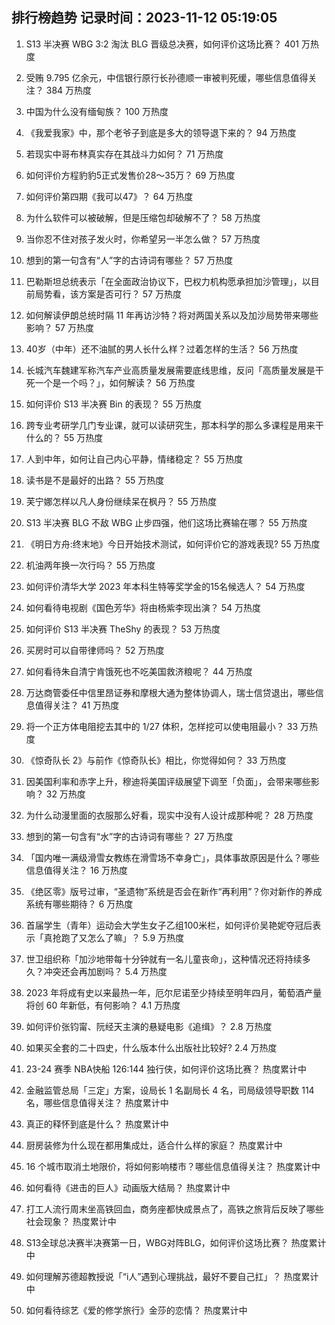 
## 排行榜趋势 记录时间：2023-11-12 05:19:05
  
  1. S13 半决赛 WBG 3:2 淘汰 BLG 晋级总决赛，如何评价这场比赛？ 401 万热度
    
  2. 受贿 9.795 亿余元，中信银行原行长孙德顺一审被判死缓，哪些信息值得关注？ 384 万热度
    
  3. 中国为什么没有缅甸族？ 100 万热度
    
  4. 《我爱我家》中，那个老爷子到底是多大的领导退下来的？ 94 万热度
    
  5. 若现实中哥布林真实存在其战斗力如何？ 71 万热度
    
  6. 如何评价方程豹豹5正式发售价28～35万？ 69 万热度
    
  7. 如何评价第四期《我可以47》？ 64 万热度
    
  8. 为什么软件可以被破解，但是压缩包却破解不了？ 58 万热度
    
  9. 当你忍不住对孩子发火时，你希望另一半怎么做？ 57 万热度
    
  10. 想到的第一句含有“人”字的古诗词有哪些？ 57 万热度
    
  11. 巴勒斯坦总统表示「在全面政治协议下，巴权力机构愿承担加沙管理」，以目前局势看，该方案是否可行？ 57 万热度
    
  12. 如何解读伊朗总统时隔 11 年再访沙特？将对两国关系以及加沙局势带来哪些影响？ 57 万热度
    
  13. 40岁（中年）还不油腻的男人长什么样？过着怎样的生活？ 56 万热度
    
  14. 长城汽车魏建军称汽车产业高质量发展需要底线思维，反问「高质量发展是干死一个是一个吗？」，如何解读？ 56 万热度
    
  15. 如何评价 S13 半决赛 Bin 的表现？ 55 万热度
    
  16. 跨专业考研学几门专业课，就可以读研究生，那本科学的那么多课程是用来干什么的？ 55 万热度
    
  17. 人到中年，如何让自己内心平静，情绪稳定？ 55 万热度
    
  18. 读书是不是最好的出路？ 55 万热度
    
  19. 芙宁娜怎样以凡人身份继续呆在枫丹？ 55 万热度
    
  20. S13 半决赛 BLG 不敌 WBG 止步四强，他们这场比赛输在哪？ 55 万热度
    
  21. 《明日方舟:终末地》今日开始技术测试，如何评价它的游戏表现? 55 万热度
    
  22. 机油两年换一次行吗？ 55 万热度
    
  23. 如何评价清华大学 2023 年本科生特等奖学金的15名候选人？ 54 万热度
    
  24. 如何看待电视剧《国色芳华》将由杨紫李现出演？ 54 万热度
    
  25. 如何评价 S13 半决赛 TheShy 的表现？ 53 万热度
    
  26. 买房时可以自带律师吗？ 52 万热度
    
  27. 如何看待朱自清宁肯饿死也不吃美国救济粮呢？ 44 万热度
    
  28. 万达商管委任中信里昂证券和摩根大通为整体协调人，瑞士信贷退出，哪些信息值得关注？ 41 万热度
    
  29. 将一个正方体电阻挖去其中的 1/27 体积，怎样挖可以使电阻最小？ 33 万热度
    
  30. 《惊奇队长 2》与前作《惊奇队长》相比，你觉得如何？ 33 万热度
    
  31. 因美国利率和赤字上升，穆迪将美国评级展望下调至「负面」，会带来哪些影响？ 32 万热度
    
  32. 为什么动漫里面的衣服那么好看，现实中没有人设计成那种呢？ 28 万热度
    
  33. 想到的第一句含有“水”字的古诗词有哪些？ 27 万热度
    
  34. 「国内唯一满级滑雪女教练在滑雪场不幸身亡」，具体事故原因是什么？哪些信息值得关注？ 16 万热度
    
  35. 《绝区零》版号过审，“圣遗物”系统是否会在新作“再利用”？你对新作的养成系统有哪些期待？ 6 万热度
    
  36. 首届学生（青年）运动会大学生女子乙组100米栏，如何评价吴艳妮夺冠后表示「真抢跑了又怎么了嘛」？ 5.9 万热度
    
  37. 世卫组织称「加沙地带每十分钟就有一名儿童丧命」，这种情况还将持续多久？冲突还会再加剧吗？ 5.4 万热度
    
  38. 2023 年将成有史以来最热一年，厄尔尼诺至少持续至明年四月，葡萄酒产量将创 60 年新低，有何影响？ 4.1 万热度
    
  39. 如何评价张钧甯、阮经天主演的悬疑电影《追缉》？ 2.8 万热度
    
  40. 如果买全套的二十四史，什么版本什么出版社比较好? 2.4 万热度
    
  41. 23-24 赛季 NBA快船 126:144 独行侠，如何评价这场比赛？ 热度累计中
    
  42. 金融监管总局「三定」方案，设局长 1 名副局长 4 名，司局级领导职数 114 名，哪些信息值得关注？ 热度累计中
    
  43. 真正的释怀到底是什么？ 热度累计中
    
  44. 厨房装修为什么现在都用集成灶，适合什么样的家庭？ 热度累计中
    
  45. 16 个城市取消土地限价，将如何影响楼市？哪些信息值得关注？ 热度累计中
    
  46. 如何看待《进击的巨人》动画版大结局？ 热度累计中
    
  47. 打工人流行周末坐高铁回血，商务座都快成景点了，高铁之旅背后反映了哪些社会现象？ 热度累计中
    
  48. S13全球总决赛半决赛第一日，WBG对阵BLG，如何评价这场比赛？ 热度累计中
    
  49. 如何理解苏德超教授说「“i人”遇到心理挑战，最好不要自己扛」？ 热度累计中
    
  50. 如何看待综艺《爱的修学旅行》金莎的恋情？ 热度累计中
    